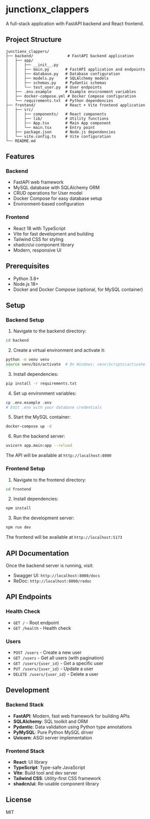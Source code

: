 # junctionx_clappers

A full-stack application with FastAPI backend and React frontend.

## Project Structure

```
junctionx_clappers/
├── backend/               # FastAPI backend application
│   ├── app/
│   │   ├── __init__.py
│   │   ├── main.py       # FastAPI application and endpoints
│   │   ├── database.py   # Database configuration
│   │   ├── models.py     # SQLAlchemy models
│   │   ├── schemas.py    # Pydantic schemas
│   │   └── test_user.py  # User endpoints
│   ├── .env.example      # Example environment variables
│   ├── docker-compose.yml # Docker Compose configuration
│   └── requirements.txt  # Python dependencies
├── frontend/             # React + Vite frontend application
│   ├── src/
│   │   ├── components/   # React components
│   │   ├── lib/          # Utility functions
│   │   ├── App.tsx       # Main App component
│   │   └── main.tsx      # Entry point
│   ├── package.json      # Node.js dependencies
│   └── vite.config.ts    # Vite configuration
└── README.md
```

## Features

### Backend
- FastAPI web framework
- MySQL database with SQLAlchemy ORM
- CRUD operations for User model
- Docker Compose for easy database setup
- Environment-based configuration

### Frontend
- React 18 with TypeScript
- Vite for fast development and building
- Tailwind CSS for styling
- shadcn/ui component library
- Modern, responsive UI

## Prerequisites

- Python 3.8+
- Node.js 18+
- Docker and Docker Compose (optional, for MySQL container)

## Setup

### Backend Setup

1. Navigate to the backend directory:
```bash
cd backend
```

2. Create a virtual environment and activate it:
```bash
python -m venv venv
source venv/bin/activate  # On Windows: venv\Scripts\activate
```

3. Install dependencies:
```bash
pip install -r requirements.txt
```

4. Set up environment variables:
```bash
cp .env.example .env
# Edit .env with your database credentials
```

5. Start the MySQL container:
```bash
docker-compose up -d
```

6. Run the backend server:
```bash
uvicorn app.main:app --reload
```

The API will be available at `http://localhost:8000`

### Frontend Setup

1. Navigate to the frontend directory:
```bash
cd frontend
```

2. Install dependencies:
```bash
npm install
```

3. Run the development server:
```bash
npm run dev
```

The frontend will be available at `http://localhost:5173`

## API Documentation

Once the backend server is running, visit:
- Swagger UI: `http://localhost:8000/docs`
- ReDoc: `http://localhost:8000/redoc`

## API Endpoints

### Health Check
- `GET /` - Root endpoint
- `GET /health` - Health check

### Users
- `POST /users` - Create a new user
- `GET /users` - Get all users (with pagination)
- `GET /users/{user_id}` - Get a specific user
- `PUT /users/{user_id}` - Update a user
- `DELETE /users/{user_id}` - Delete a user

## Development

### Backend Stack
- **FastAPI**: Modern, fast web framework for building APIs
- **SQLAlchemy**: SQL toolkit and ORM
- **Pydantic**: Data validation using Python type annotations
- **PyMySQL**: Pure Python MySQL driver
- **Uvicorn**: ASGI server implementation

### Frontend Stack
- **React**: UI library
- **TypeScript**: Type-safe JavaScript
- **Vite**: Build tool and dev server
- **Tailwind CSS**: Utility-first CSS framework
- **shadcn/ui**: Re-usable component library

## License

MIT
